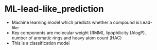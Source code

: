 # ML-lead-like_prediction
- Machine learning model which predicts whether a compound is Lead-like
- Key components are molecular weight (RMM), lipophilicity (AlogP), number of aromatic rings and heavy atom count (HAC)
- This is a classification model

